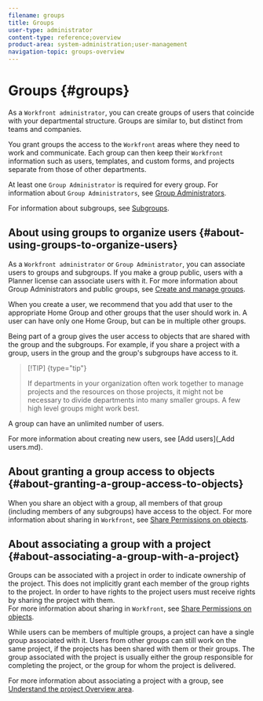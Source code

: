 ```yaml
---
filename: groups
title: Groups
user-type: administrator
content-type: reference;overview
product-area: system-administration;user-management
navigation-topic: groups-overview
---
```





# Groups {#groups}

As a `Workfront administrator`, you can create groups of users that coincide with your departmental structure. Groups are similar to, but distinct from teams and companies. 


You grant groups the access to the `Workfront` areas where they need to work and communicate. Each group can then keep their `Workfront` information such as users, templates, and custom forms, and projects separate from those of other departments. 


At least one `Group Administrator` is required for every group. For information about `Group Administrators`, see [Group Administrators](group-administrators.md).


For information about subgroups, see [Subgroups](subgroups.md).


## About using groups to organize users {#about-using-groups-to-organize-users}

As a `Workfront administrator` or `Group Administrator`, you can associate users to groups and subgroups. If you make a group public, users with a Planner license can associate users with it. For more information about Group Administrators and public groups, see [Create and manage groups](create-manage-groups.md).  



When you create a user, we recommend that you add that user to the appropriate Home Group and other groups that the user should work in. A user can have only one Home Group, but can be in multiple other groups. 


Being part of a group gives the user access to objects that are shared with the group and the subgroups. For example, if you share a project with a group, users in the group and the group's subgroups have access to it.


>[!TIP] {type="tip"}
>
>If departments in your organization often work together to manage projects and the resources on those projects, it might not be necessary to divide departments into many smaller groups. A few high level groups might work best. 


A group can have an unlimited number of users.


For more information about creating new users, see [Add users](_Add users.md).


## About granting a group access to objects {#about-granting-a-group-access-to-objects}

When you share an object with a group, all members of that group (including members of any subgroups) have access to the object. For more information about sharing in `Workfront`, see [Share Permissions on objects](sharing-permissions-on-objects.md).


## About associating a group with a project {#about-associating-a-group-with-a-project}

Groups can be associated with a project in order to indicate ownership of the project. This does not implicitly grant each member of the group rights to the project. In order to have rights to the project users must receive rights by sharing the project with them.  
For more information about sharing in `Workfront`, see [Share Permissions on objects](sharing-permissions-on-objects.md).


While users can be members of multiple groups, a project can have a single group associated with it. Users from other groups can still work on the same project, if the projects has been shared with them or their groups. The group associated with the project is usually either the group responsible for completing the project, or the group for whom the project is delivered.


For more information about associating a project with a group, see [Understand the project Overview area](understand-project-overview-area.md).
